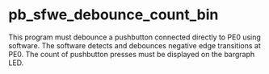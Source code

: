 # pb_sfwe_debounce_count_bin

This program must debounce a pushbutton connected directly to PE0 using software. The software detects and debounces negative edge transitions at PE0. The count of pushbutton presses must be displayed on the bargraph LED.
